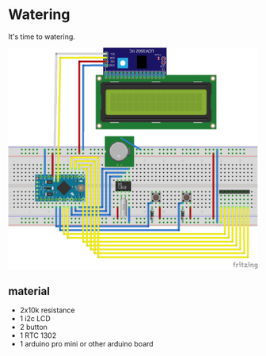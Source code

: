 Watering
========

It's time to watering.

![watering_bb.png](https://raw.githubusercontent.com/Lupino/watering/master/watering_bb.png)

material
--------

* 2x10k resistance
* 1 i2c LCD
* 2 button
* 1 RTC 1302
* 1 arduino pro mini or other arduino board
